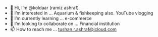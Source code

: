 - 👋 Hi, I’m @koldaar (ramiz ashraf)
- 👀 I’m interested in ... Aquarium & fishkeeping also. YouTube vlogging
- 🌱 I’m currently learning ... e-commerce
- 💞️ I’m looking to collaborate on ... Financial institution
- 📫 How to reach me ... tushan.r.ashraf@icloud.com

<!---
Ramiz Ashraf/koldaar is an UG student special on Aquarium"ideas/fish keeping aslo YouTube vlogger and now um looking for a financial institution for achieve that my goal repository because its `README.md` (this file) appears on your GitHub profile.
You can click the Preview link to take a look at your changes.
--->
